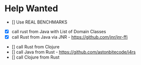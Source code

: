 # Help Wanted

- [] Use REAL BENCHMARKS
- [x] call rust from Java with List of Domain Classes
- [x] call Rust from Java via JNR - https://github.com/jnr/jnr-ffi
- [] call Rust from Clojure
- [] call Java from Rust - https://github.com/astonbitecode/j4rs
- [] call Clojure from Rust